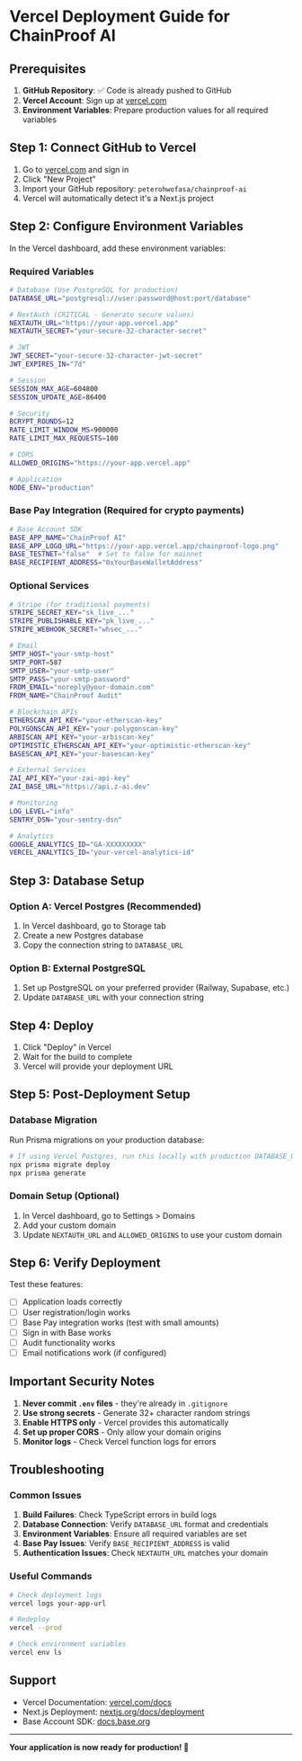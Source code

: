 # Vercel Deployment Guide for ChainProof AI

## Prerequisites

1. **GitHub Repository**: ✅ Code is already pushed to GitHub
2. **Vercel Account**: Sign up at [vercel.com](https://vercel.com)
3. **Environment Variables**: Prepare production values for all required variables

## Step 1: Connect GitHub to Vercel

1. Go to [vercel.com](https://vercel.com) and sign in
2. Click "New Project"
3. Import your GitHub repository: `peterohwofasa/chainproof-ai`
4. Vercel will automatically detect it's a Next.js project

## Step 2: Configure Environment Variables

In the Vercel dashboard, add these environment variables:

### Required Variables

```bash
# Database (Use PostgreSQL for production)
DATABASE_URL="postgresql://user:password@host:port/database"

# NextAuth (CRITICAL - Generate secure values)
NEXTAUTH_URL="https://your-app.vercel.app"
NEXTAUTH_SECRET="your-secure-32-character-secret"

# JWT
JWT_SECRET="your-secure-32-character-jwt-secret"
JWT_EXPIRES_IN="7d"

# Session
SESSION_MAX_AGE=604800
SESSION_UPDATE_AGE=86400

# Security
BCRYPT_ROUNDS=12
RATE_LIMIT_WINDOW_MS=900000
RATE_LIMIT_MAX_REQUESTS=100

# CORS
ALLOWED_ORIGINS="https://your-app.vercel.app"

# Application
NODE_ENV="production"
```

### Base Pay Integration (Required for crypto payments)

```bash
# Base Account SDK
BASE_APP_NAME="ChainProof AI"
BASE_APP_LOGO_URL="https://your-app.vercel.app/chainproof-logo.png"
BASE_TESTNET="false"  # Set to false for mainnet
BASE_RECIPIENT_ADDRESS="0xYourBaseWalletAddress"
```

### Optional Services

```bash
# Stripe (for traditional payments)
STRIPE_SECRET_KEY="sk_live_..."
STRIPE_PUBLISHABLE_KEY="pk_live_..."
STRIPE_WEBHOOK_SECRET="whsec_..."

# Email
SMTP_HOST="your-smtp-host"
SMTP_PORT=587
SMTP_USER="your-smtp-user"
SMTP_PASS="your-smtp-password"
FROM_EMAIL="noreply@your-domain.com"
FROM_NAME="ChainProof Audit"

# Blockchain APIs
ETHERSCAN_API_KEY="your-etherscan-key"
POLYGONSCAN_API_KEY="your-polygonscan-key"
ARBISCAN_API_KEY="your-arbiscan-key"
OPTIMISTIC_ETHERSCAN_API_KEY="your-optimistic-etherscan-key"
BASESCAN_API_KEY="your-basescan-key"

# External Services
ZAI_API_KEY="your-zai-api-key"
ZAI_BASE_URL="https://api.z-ai.dev"

# Monitoring
LOG_LEVEL="info"
SENTRY_DSN="your-sentry-dsn"

# Analytics
GOOGLE_ANALYTICS_ID="GA-XXXXXXXXX"
VERCEL_ANALYTICS_ID="your-vercel-analytics-id"
```

## Step 3: Database Setup

### Option A: Vercel Postgres (Recommended)

1. In Vercel dashboard, go to Storage tab
2. Create a new Postgres database
3. Copy the connection string to `DATABASE_URL`

### Option B: External PostgreSQL

1. Set up PostgreSQL on your preferred provider (Railway, Supabase, etc.)
2. Update `DATABASE_URL` with your connection string

## Step 4: Deploy

1. Click "Deploy" in Vercel
2. Wait for the build to complete
3. Vercel will provide your deployment URL

## Step 5: Post-Deployment Setup

### Database Migration

Run Prisma migrations on your production database:

```bash
# If using Vercel Postgres, run this locally with production DATABASE_URL
npx prisma migrate deploy
npx prisma generate
```

### Domain Setup (Optional)

1. In Vercel dashboard, go to Settings > Domains
2. Add your custom domain
3. Update `NEXTAUTH_URL` and `ALLOWED_ORIGINS` to use your custom domain

## Step 6: Verify Deployment

Test these features:

- [ ] Application loads correctly
- [ ] User registration/login works
- [ ] Base Pay integration works (test with small amounts)
- [ ] Sign in with Base works
- [ ] Audit functionality works
- [ ] Email notifications work (if configured)

## Important Security Notes

1. **Never commit `.env` files** - they're already in `.gitignore`
2. **Use strong secrets** - Generate 32+ character random strings
3. **Enable HTTPS only** - Vercel provides this automatically
4. **Set up proper CORS** - Only allow your domain origins
5. **Monitor logs** - Check Vercel function logs for errors

## Troubleshooting

### Common Issues

1. **Build Failures**: Check TypeScript errors in build logs
2. **Database Connection**: Verify `DATABASE_URL` format and credentials
3. **Environment Variables**: Ensure all required variables are set
4. **Base Pay Issues**: Verify `BASE_RECIPIENT_ADDRESS` is valid
5. **Authentication Issues**: Check `NEXTAUTH_URL` matches your domain

### Useful Commands

```bash
# Check deployment logs
vercel logs your-app-url

# Redeploy
vercel --prod

# Check environment variables
vercel env ls
```

## Support

- Vercel Documentation: [vercel.com/docs](https://vercel.com/docs)
- Next.js Deployment: [nextjs.org/docs/deployment](https://nextjs.org/docs/deployment)
- Base Account SDK: [docs.base.org](https://docs.base.org)

---

**Your application is now ready for production! 🚀**